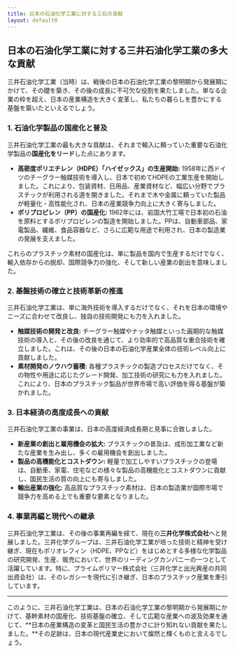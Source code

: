```yaml
---
title: 日本の石油化学工業に対する三石の貢献
layout: default0
---
```

## 日本の石油化学工業に対する三井石油化学工業の多大な貢献

三井石油化学工業（当時）は、戦後の日本の石油化学工業の黎明期から発展期にかけて、その礎を築き、その後の成長に不可欠な役割を果たしました。単なる企業の枠を超え、日本の産業構造を大きく変革し、私たちの暮らしを豊かにする基盤を築いたといえるでしょう。

### 1. 石油化学製品の国産化と普及

三井石油化学工業の最も大きな貢献は、それまで輸入に頼っていた重要な石油化学製品の**国産化をリード**した点にあります。

* **高密度ポリエチレン（HDPE）「ハイゼックス」の生産開始:** 1958年に西ドイツのチーグラー触媒技術を導入し、日本で初めてHDPEの工業生産を開始しました。これにより、包装資材、日用品、産業資材など、幅広い分野でプラスチックが利用される道を開きました。それまで木や金属に頼っていた製品が軽量化・高性能化され、日本の産業競争力向上に大きく寄与しました。
* **ポリプロピレン（PP）の国産化:** 1962年には、岩国大竹工場で日本初の石油を原料とするポリプロピレンの製造を開始しました。PPは、自動車部品、家電製品、繊維、食品容器など、さらに広範な用途で利用され、日本の製造業の発展を支えました。

これらのプラスチック素材の国産化は、単に製品を国内で生産するだけでなく、輸入依存からの脱却、国際競争力の強化、そして新しい産業の創出を意味しました。

### 2. 基盤技術の確立と技術革新の推進

三井石油化学工業は、単に海外技術を導入するだけでなく、それを日本の環境やニーズに合わせて改良し、独自の技術開発にも力を入れました。

* **触媒技術の開発と改良:** チーグラー触媒やナッタ触媒といった画期的な触媒技術の導入と、その後の改良を通じて、より効率的で高品質な重合技術を確立しました。これは、その後の日本の石油化学産業全体の技術レベル向上に貢献しました。
* **素材開発のノウハウ蓄積:** 各種プラスチックの製造プロセスだけでなく、その物性や用途に応じたグレード開発、加工技術の研究にも力を入れました。これにより、日本のプラスチック製品が世界市場で高い評価を得る基盤が築かれました。

### 3. 日本経済の高度成長への貢献

三井石油化学工業の事業は、日本の高度経済成長期と見事に合致しました。

* **新産業の創出と雇用機会の拡大:** プラスチックの普及は、成形加工業など新たな産業を生み出し、多くの雇用機会を創出しました。
* **製品の高機能化とコストダウン:** 軽量で加工しやすいプラスチックの登場は、自動車、家電、住宅などの様々な製品の高機能化とコストダウンに貢献し、国民生活の質の向上にも寄与しました。
* **輸出産業の強化:** 高品質なプラスチック素材は、日本の製造業が国際市場で競争力を高める上でも重要な要素となりました。

### 4. 事業再編と現代への継承

三井石油化学工業は、その後の事業再編を経て、現在の**三井化学株式会社**へと発展しました。三井化学グループは、三井石油化学工業が培った技術と精神を受け継ぎ、現在もポリオレフィン（HDPE、PPなど）をはじめとする多様な化学製品の研究開発、生産、販売において、世界のリーディングカンパニーの一つとして活躍しています。特に、プライムポリマー株式会社（三井化学と出光興産の共同出資会社）は、そのレガシーを現代に引き継ぎ、日本のプラスチック産業を牽引しています。

---

このように、三井石油化学工業は、日本の石油化学工業の黎明期から発展期にかけて、基幹素材の国産化、技術基盤の確立、そして広範な産業への波及効果を通じて、**日本の産業構造の変革と国民生活の豊かさに計り知れない貢献を果たしました。**その足跡は、日本の現代産業史において燦然と輝くものと言えるでしょう。
